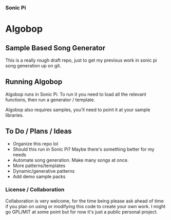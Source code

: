 ### Sonic Pi
# Algobop

## Sample Based Song Generator

This is a really rough draft repo, just to get my previous work in sonic pi song generation up on git. 

## Running Algobop

Algobop runs in Sonic Pi. To run it you need to load all the relevant functions, then run a generator / template. 

Algobop also requires samples, you'll need to point it at your sample libraries.

## To Do / Plans / Ideas

- Organize this repo lol
- Should this run in Sonic Pi? Maybe there's something better for my needs
- Automate song generation. Make many songs at once.
- More patterns/templates
- Dynamic/generative patterns
- Add demo sample packs

### License / Collaboration

Collaboration is very welcome, for the time being please ask ahead of time if you plan on using or modifying this code to create your own work. I might go GPL/MIT at some point but for now it's just a public personal project.